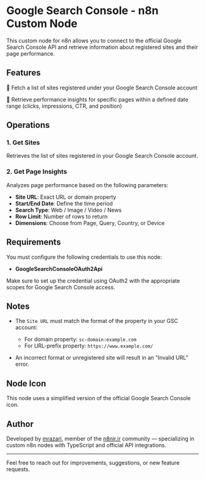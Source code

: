 # Google Search Console - n8n Custom Node

This custom node for n8n allows you to connect to the official Google Search Console API and retrieve information about registered sites and their page performance.

## Features

🔹 Fetch a list of sites registered under your Google Search Console account

🔹 Retrieve performance insights for specific pages within a defined date range (clicks, impressions, CTR, and position)

## Operations

### 1. Get Sites

Retrieves the list of sites registered in your Google Search Console account.

### 2. Get Page Insights

Analyzes page performance based on the following parameters:

* **Site URL**: Exact URL or domain property
* **Start/End Date**: Define the time period
* **Search Type**: Web / Image / Video / News
* **Row Limit**: Number of rows to return
* **Dimensions**: Choose from Page, Query, Country, or Device

## Requirements

You must configure the following credentials to use this node:

* **GoogleSearchConsoleOAuth2Api**

Make sure to set up the credential using OAuth2 with the appropriate scopes for Google Search Console access.

## Notes

* The `Site URL` must match the format of the property in your GSC account:

  * For domain property: `sc-domain:example.com`
  * For URL-prefix property: `https://www.example.com/`

* An incorrect format or unregistered site will result in an "Invalid URL" error.

## Node Icon

This node uses a simplified version of the official Google Search Console icon.

## Author

Developed by [mrazari](https://mrazari.com), member of the [n8nir.ir](https://n8nir.ir) community — specializing in custom n8n nodes with TypeScript and official API integrations.

---

Feel free to reach out for improvements, suggestions, or new feature requests.

